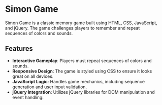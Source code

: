 # Simon Game

Simon Game is a classic memory game built using HTML, CSS, JavaScript, and jQuery. The game challenges players to remember and repeat sequences of colors and sounds.

## Features

- **Interactive Gameplay**: Players must repeat sequences of colors and sounds.
- **Responsive Design**: The game is styled using CSS to ensure it looks great on all devices.
- **JavaScript Logic**: Handles game mechanics, including sequence generation and user input validation.
- **jQuery Integration**: Utilizes jQuery libraries for DOM manipulation and event handling.

